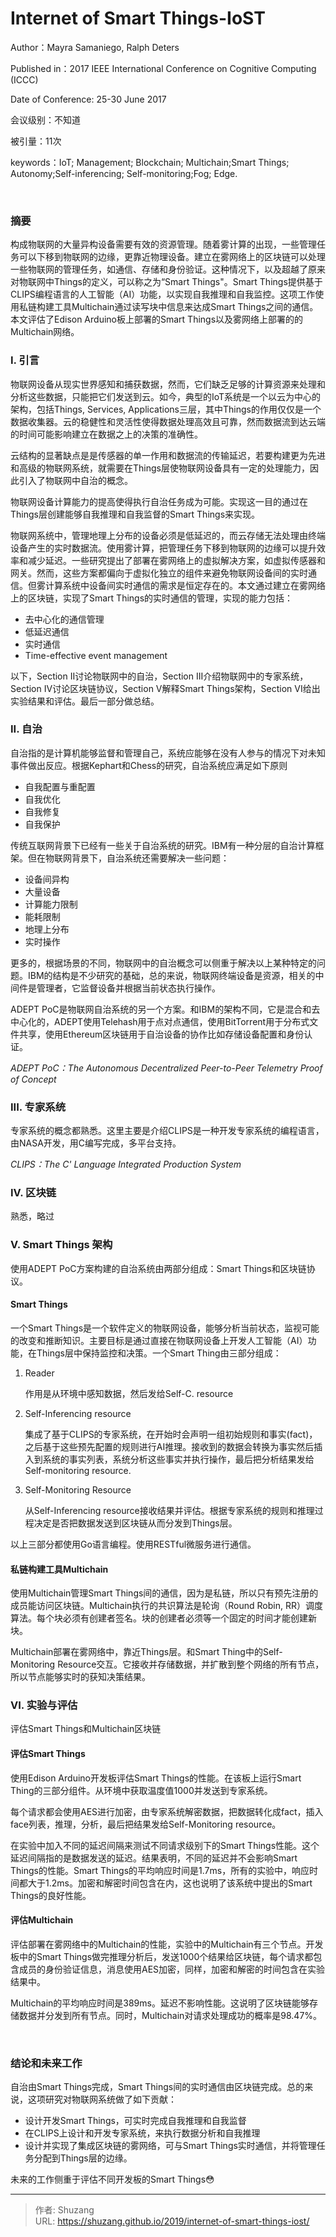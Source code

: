 # Internet of Smart Things-IoST


Author：Mayra Samaniego, Ralph Deters

Published in：2017 IEEE International Conference on Cognitive Computing (ICCC)

Date of Conference: 25-30 June 2017

会议级别：不知道

被引量：11次

keywords：IoT; Management; Blockchain; Multichain;Smart Things; Autonomy;Self-inferencing; Self-monitoring;Fog; Edge. 

<br/>

### 摘要

构成物联网的大量异构设备需要有效的资源管理。随着雾计算的出现，一些管理任务可以下移到物联网的边缘，更靠近物理设备。建立在雾网络上的区块链可以处理一些物联网的管理任务，如通信、存储和身份验证。这种情况下，以及超越了原来对物联网中Things的定义，可以称之为“Smart Things"。Smart Things提供基于CLIPS编程语言的人工智能（AI）功能，以实现自我推理和自我监控。这项工作使用私链构建工具Multichain通过读写块中信息来达成Smart Things之间的通信。本文评估了Edison Arduino板上部署的Smart Things以及雾网络上部署的的Multichain网络。

<!--more-->

### I. 引言

物联网设备从现实世界感知和捕获数据，然而，它们缺乏足够的计算资源来处理和分析这些数据，只能把它们发送到云。如今，典型的IoT系统是一个以云为中心的架构，包括Things, Services, Applications三层，其中Things的作用仅仅是一个数据收集器。云的稳健性和灵活性使得数据处理高效且可靠，然而数据流到达云端的时间可能影响建立在数据之上的决策的准确性。

云结构的显著缺点是是传感器的单一作用和数据流的传输延迟，若要构建更为先进和高级的物联网系统，就需要在Things层使物联网设备具有一定的处理能力，因此引入了物联网中自治的概念。

物联网设备计算能力的提高使得执行自治任务成为可能。实现这一目的通过在Things层创建能够自我推理和自我监督的Smart Things来实现。

物联网系统中，管理地理上分布的设备必须是低延迟的，而云存储无法处理由终端设备产生的实时数据流。使用雾计算，把管理任务下移到物联网的边缘可以提升效率和减少延迟。一些研究提出了部署在雾网络上的虚拟解决方案，如虚拟传感器和网关。然而，这些方案都偏向于虚拟化独立的组件来避免物联网设备间的实时通信。但雾计算系统中设备间实时通信的需求是恒定存在的。本文通过建立在雾网络上的区块链，实现了Smart Things的实时通信的管理，实现的能力包括：

- 去中心化的通信管理
- 低延迟通信
- 实时通信
- Time-effective event management

以下，Section II讨论物联网中的自治，Section III介绍物联网中的专家系统，Section IV讨论区块链协议，Section V解释Smart Things架构，Section VI给出实验结果和评估。最后一部分做总结。

### II. 自治

自治指的是计算机能够监督和管理自己，系统应能够在没有人参与的情况下对未知事件做出反应。根据Kephart和Chess的研究，自治系统应满足如下原则

- 自我配置与重配置
- 自我优化
- 自我修复
- 自我保护

传统互联网背景下已经有一些关于自治系统的研究。IBM有一种分层的自治计算框架。但在物联网背景下，自治系统还需要解决一些问题：

- 设备间异构
- 大量设备
- 计算能力限制
- 能耗限制
- 地理上分布
- 实时操作

更多的，根据场景的不同，物联网中的自治概念可以侧重于解决以上某种特定的问题。IBM的结构是不少研究的基础，总的来说，物联网终端设备是资源，相关的中间件是管理者，它监督设备并根据当前状态执行操作。

ADEPT PoC是物联网自治系统的另一个方案。和IBM的架构不同，它是混合和去中心化的，ADEPT使用Telehash用于点对点通信，使用BitTorrent用于分布式文件共享，使用Ethereum区块链用于自治设备的协作比如存储设备配置和身份认证。

*ADEPT PoC：The Autonomous Decentralized Peer-to-Peer Telemetry Proof of Concept*

### III. 专家系统

专家系统的概念都熟悉。这里主要是介绍CLIPS是一种开发专家系统的编程语言，由NASA开发，用C编写完成，多平台支持。

*CLIPS：The C' Language Integrated Production System*

### IV. 区块链

熟悉，略过

### V. Smart Things 架构

使用ADEPT PoC方案构建的自治系统由两部分组成：Smart Things和区块链协议。

#### Smart Things

一个Smart Things是一个软件定义的物联网设备，能够分析当前状态，监视可能的改变和推断知识。主要目标是通过直接在物联网设备上开发人工智能（AI）功能，在Things层中保持监控和决策。一个Smart Thing由三部分组成：

1. Reader

   作用是从环境中感知数据，然后发给Self-C. resource

2. Self-Inferencing resource

   集成了基于CLIPS的专家系统，在开始时会声明一组初始规则和事实(fact)，之后基于这些预先配置的规则进行AI推理。接收到的数据会转换为事实然后插入到系统的事实列表，系统分析这些事实并执行操作，最后把分析结果发给Self-monitoring resource.

3. Self-Monitoring Resource

   从Self-Inferencing resource接收结果并评估。根据专家系统的规则和推理过程决定是否把数据发送到区块链从而分发到Things层。

以上三部分都使用Go语言编程。使用RESTful微服务进行通信。

#### 私链构建工具Multichain

使用Multichain管理Smart Things间的通信，因为是私链，所以只有预先注册的成员能访问区块链。Multichain执行的共识算法是轮询（Round Robin, RR）调度算法。每个块必须有创建者签名。块的创建者必须等一个固定的时间才能创建新块。

Multichain部署在雾网络中，靠近Things层。和Smart Thing中的Self-Monitoring Resource交互。它接收并存储数据，并扩散到整个网络的所有节点，所以节点能够实时的获知决策结果。

### VI. 实验与评估

评估Smart Things和Multichain区块链

#### 评估Smart Things

使用Edison Arduino开发板评估Smart Things的性能。在该板上运行Smart Thing的三部分组件。从环境中获取温度值1000并发送到专家系统。

每个请求都会使用AES进行加密，由专家系统解密数据，把数据转化成fact，插入face列表，推理，分析，最后把结果发给Self-Monitoring resource。

在实验中加入不同的延迟间隔来测试不同请求级别下的Smart Things性能。这个延迟间隔指的是数据发送的延迟。结果表明，不同的延迟并不会影响Smart Things的性能。Smart Things的平均响应时间是1.7ms，所有的实验中，响应时间都大于1.2ms。加密和解密时间包含在内，这也说明了该系统中提出的Smart Things的良好性能。

#### 评估Multichain

评估部署在雾网络中的Multichain的性能，实验中的Multichain有三个节点。开发板中的Smart Things做完推理分析后，发送1000个结果给区块链，每个请求都包含成员的身份验证信息，消息使用AES加密，同样，加密和解密的时间包含在实验结果中。

Multichain的平均响应时间是389ms。延迟不影响性能。这说明了区块链能够存储数据并分发到所有节点。同时，Multichain对请求处理成功的概率是98.47%。

<br/>

### 结论和未来工作

自治由Smart Things完成，Smart Things间的实时通信由区块链完成。总的来说，这项研究对物联网系统做了如下贡献：

- 设计开发Smart Things，可实时完成自我推理和自我监督
- 在CLIPS上设计和开发专家系统，来执行数据分析和自我推理
- 设计并实现了集成区块链的雾网络，可与Smart Things实时通信，并将管理任务分配到Things层的边缘。

未来的工作侧重于评估不同开发板的Smart Things:flushed:







---

> 作者: Shuzang  
> URL: https://shuzang.github.io/2019/internet-of-smart-things-iost/  

